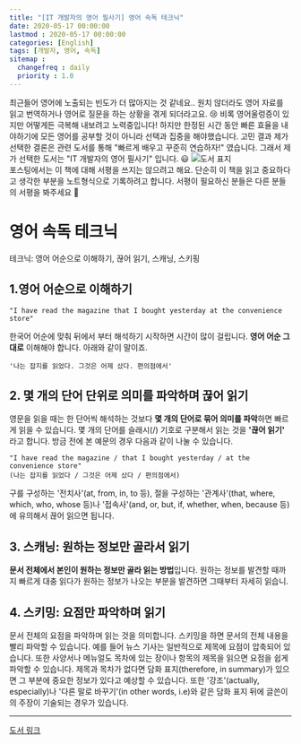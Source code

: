 ```yaml
---
title: "[IT 개발자의 영어 필사기] 영어 속독 테크닉"
date: 2020-05-17 00:00:00
lastmod : 2020-05-17 00:00:00
categories: [English]
tags: [개발자, 영어, 속독]
sitemap :
  changefreq : daily
  priority : 1.0
---
```


최근들어 영어에 노출되는 빈도가 더 많아지는 것 같네요.. 원치 않더라도 영어 자료를 읽고 번역하거나 영어로 질문을 하는 상황을 겪게 되더라고요. :cry:
비록 영어울렁증이 있지만 어떻게든 극복해 내보려고 노력중입니다! 하지만 한정된 시간 동안 빠른 효율을 내야하기에 모든 영어를 공부할 것이 아니라 선택과 집중을 해야했습니다. 고민 결과 제가 선택한 결론은 관련 도서를 통해 "빠르게 배우고 꾸준히 연습하자!" 였습니다. 그래서 제가 선택한 도서는 "IT 개발자의 영어 필사기" 입니다. :smiley:
![도서 표지](http://image.yes24.com/goods/85385648/800x0)
<br/>
포스팅에서는 이 책에 대해 서평을 쓰지는 않으려고 해요. 단순히 이 책을 읽고 중요하다고 생각한 부분을 노트형식으로 기록하려고 합니다. 서평이 필요하신 분들은 다른 분들의 서평을 봐주세요 :pray:

# 영어 속독 테크닉
테크닉: 영어 어순으로 이해하기, 끊어 읽기, 스캐닝, 스키핑
## 1.영어 어순으로 이해하기
~~~
"I have read the magazine that I bought yesterday at the convenience store"
~~~
한국어 어순에 맞춰 뒤에서 부터 해석하기 시작하면 시간이 많이 걸립니다. **영어 어순 그대로** 이해해야 합니다.
아래와 같이 말이죠.
~~~
'나는 잡지를 읽었다. 그것은 어제 샀다. 편의점에서' 
~~~
## 2. 몇 개의 단어 단위로 의미를 파악하며 끊어 읽기
영문을 읽을 때는 한 단어씩 해석하는 것보다 **몇 개의 단어로 묶어 의미를 파악**하면 빠르게 읽을 수 있습니다.
몇 개의 단어를 슬래시(/) 기호로 구분해서 읽는 것을 **'끊어 읽기'** 라고 합니다. 방금 전에 본 예문의 경우 다음과 같이 나눌 수 있습니다.
~~~
"I have read the magazine / that I bought yesterday / at the convenience store"
(나는 잡지를 읽었다 / 그것은 어제 샀다 / 편의점에서) 
~~~
구를 구성하는 '전치사'(at, from, in, to 등), 절을 구성하는 '관계사'(that, where, which, who, whose 등)나 '접속사'(and, or, but, if, whether, when, because 등)에 유의해서 끊어 읽으면 됩니다.

## 3. 스캐닝: 원하는 정보만 골라서 읽기
 **문서 전체에서 본인이 원하는 정보만 골라 읽는 방법**입니다. 원하는 정보를 발견할 때까지 빠르게 대충 읽다가 원하는 정보가 나오는 부분을 발견하면 그때부터 자세히 읽습니.
 
## 4. 스키밍: 요점만 파악하며 읽기
 문서 전체의 요점을 파악하며 읽는 것을 의미합니다. 스키밍을 하면 문서의 전체 내용을 빨리 파악할 수 있습니다. 예를 들어 뉴스 기사는 일반적으로 제목에 요점이 압축되어 있습니다. 또한 사양서나 메뉴얼도 목차에 있는 장이나 항목의 제목을 읽으면 요점을 쉽게 파악할 수 있습니다. 제목과 목차가 없다면 담화 표지(therefore, in summary)가 있으면 그 부분에 중요한 정보가 있다고 예상할 수 있습니다. 또한 '강조'(actually, especially)나 '다른 말로 바꾸기'(in other words, i.e)와 같은 담화 표지 뒤에 글쓴이의 주장이 기술되는 경우가 있습니다.

---
[도서 링크](http://www.11st.co.kr/product/SellerProductDetail.tmall?method=getSellerProductDetail&prdNo=2682304048&catalog_no=21473196&lowest_yn=Y&trTypeCd=PW51&trCtgrNo=585021)
